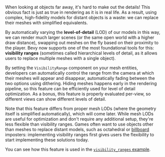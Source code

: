 <!-- Implement visibility ranges, also known as hierarchical levels of detail (HLODs). -->
<!-- https://github.com/bevyengine/bevy/pull/12916 -->

When looking at objects far away, it's hard to make out the details!
This obvious fact is just as true in rendering as it is in real life.
As a result, using complex, high-fidelity models for distant objects is a waste: we can replace their meshes with simplified equivalents.

By automatically varying the **level-of-detail** (LOD) of our models in this way, we can render much larger scenes (or the same open world with a higher draw distance), swapping out meshes on the fly based on their proximity to the player.
Bevy now supports one of the most foundational tools for this: **visibility ranges** (sometimes called hierarchical levels of detail, as it allows users to replace multiple meshes with a single object).

By setting the `VisibilityRange` component on your mesh entities, developers can automatically control the range from the camera at which their meshes will appear and disappear, automatically fading between the two options using dithering.
Hiding meshes happens early in the rendering pipeline, so this feature can be efficiently used for level of detail optimization.
As a bonus, this feature is properly evaluated per-view, so different views can show different levels of detail.

Note that this feature differs from proper mesh LODs (where the geometry itself is simplified automatically), which will come later.
While mesh LODs are useful for optimization and don't require any additional setup, they're less flexible than visibility ranges.
Games often want to use objects other than meshes to replace distant models, such as octahedral or [billboard](https://github.com/bevyengine/bevy/issues/3688) imposters: implementing visibility ranges first gives users the flexibility to start implementing these solutions today.

You can see how this feature is used in the [`visibility_ranges` example](https://github.com/bevyengine/bevy/blob/main/examples/3d/visibility_range.rs).

